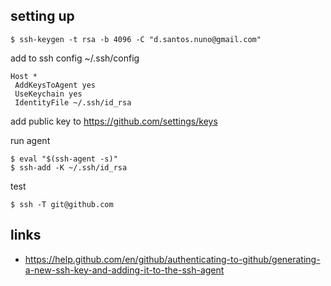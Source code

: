 ## setting up

```
$ ssh-keygen -t rsa -b 4096 -C "d.santos.nuno@gmail.com"
```

add to ssh config ~/.ssh/config

```
Host *
 AddKeysToAgent yes
 UseKeychain yes
 IdentityFile ~/.ssh/id_rsa
```

add public key to https://github.com/settings/keys

run agent

```
$ eval "$(ssh-agent -s)"
$ ssh-add -K ~/.ssh/id_rsa
```

test 

```
$ ssh -T git@github.com
```

## links

* https://help.github.com/en/github/authenticating-to-github/generating-a-new-ssh-key-and-adding-it-to-the-ssh-agent





